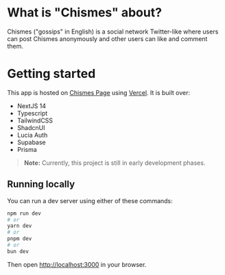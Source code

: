 # What is "Chismes" about?

Chismes ("gossips" in English) is a social network Twitter-like where users can post Chismes anonymously and other users can like and comment them.

# Getting started

This app is hosted on [Chismes Page](https://chismes.vercel.app/) using [Vercel](https://vercel.com/home). It is built over:
- NextJS 14
- Typescript 
- TailwindCSS
- ShadcnUI
- Lucia Auth
- Supabase
- Prisma

> **Note:** Currently, this project is still in early development phases.

## Running locally

You can run a dev server using either of these commands:

```bash
npm run dev
# or
yarn dev
# or
pnpm dev
# or
bun dev
```

Then open [http://localhost:3000](http://localhost:3000) in your browser.
